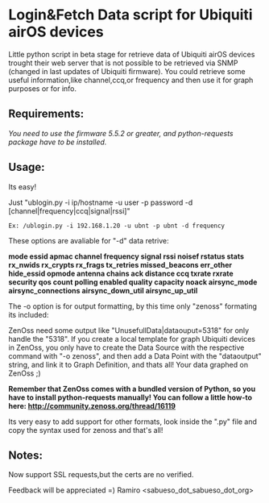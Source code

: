 Login&Fetch Data script for Ubiquiti airOS devices
====================================

Little python script in beta stage for retrieve data of Ubiquiti airOS devices trought their web server that is
not possible to be retrieved via SNMP (changed in last updates of Ubiquiti firmware).
You could retrieve some useful information,like channel,ccq,or frequency and then use it for graph purposes or for info.


Requirements:
---
*You need to use the firmware 5.5.2 or greater, and python-requests package have to be installed.*


Usage:
---
Its easy!

Just "ublogin.py  -i ip/hostname -u user -p password -d [channel|frequency|ccq|signal|rssi]"

```
Ex: /ublogin.py -i 192.168.1.20 -u ubnt -p ubnt -d frequency
```
These options are avaliable for "-d" data retrive:

**mode essid apmac channel frequency signal rssi noisef rstatus stats rx_nwids rx_crypts rx_frags tx_retries missed_beacons err_other hide_essid opmode antenna chains ack distance ccq txrate rxrate security qos count polling enabled quality capacity noack airsync_mode airsync_connections airsync_down_util airsync_up_util**


The -o option is for output formatting, by this time only "zenoss" formating its included:

ZenOss need some output like "UnusefullData|dataouput=5318" for only handle the "5318".
If you create a local template for graph Ubiquiti devices in ZenOss, you only have to create the Data Source with the respective
command with "-o zenoss", and then add a Data Point with the "dataoutput" string, and link it to Graph Definition, and thats all!
Your data graphed on ZenOss ;)

**Remember that ZenOss comes with a bundled version of Python, so you have to install python-requests manually!
You can follow a little how-to here: http://community.zenoss.org/thread/16119**


Its very easy to add support for other formats, look inside the ".py" file and copy the syntax used for zenoss and that's all!


Notes:
---
Now support SSL requests,but the certs are no verified.

Feedback will be appreciated =)
Ramiro <sabueso_dot_sabueso_dot_org>
